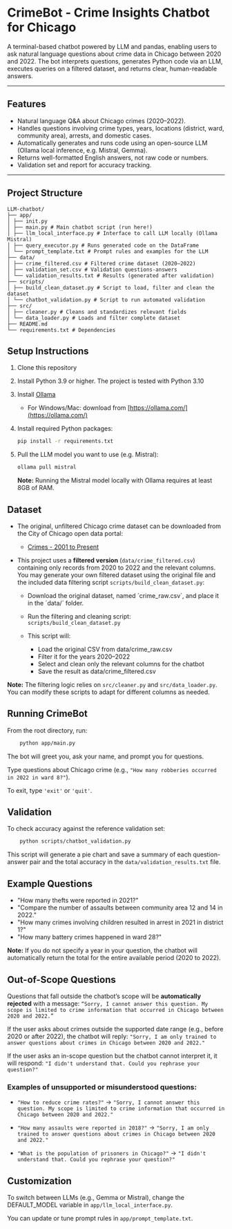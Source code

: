 # CrimeBot - Crime Insights Chatbot for Chicago

A terminal-based chatbot powered by LLM and pandas, enabling users to ask natural language questions about crime data in Chicago between 2020 and 2022. The bot interprets questions, generates Python code via an LLM, executes queries on a filtered dataset, and returns clear, human-readable answers.

---

## Features

- Natural language Q&A about Chicago crimes (2020–2022).
- Handles questions involving crime types, years, locations (district, ward, community area), arrests, and domestic cases.
- Automatically generates and runs code using an open-source LLM (Ollama local inference, e.g. Mistral, Gemma).
- Returns well-formatted English answers, not raw code or numbers.
- Validation set and report for accuracy tracking.

---

## Project Structure

```
LLM-chatbot/
├── app/
│ ├── init.py
│ ├── main.py # Main chatbot script (run here!)
│ ├── llm_local_interface.py # Interface to call LLM locally (Ollama Mistral)
│ ├── query_executor.py # Runs generated code on the DataFrame
│ └── prompt_template.txt # Prompt rules and examples for the LLM
├── data/
│ ├── crime_filtered.csv # Filtered crime dataset (2020–2022)
│ ├── validation_set.csv # Validation questions-answers
│ └── validation_results.txt # Results (generated after validation)
├── scripts/
│ ├── build_clean_dataset.py # Script to load, filter and clean the dataset
│ └── chatbot_validation.py # Script to run automated validation
├── src/
│ ├── cleaner.py # Cleans and standardizes relevant fields
│ └── data_loader.py # Loads and filter complete dataset
├── README.md
└── requirements.txt # Dependencies
```

## Setup Instructions

1. Clone this repository
2. Install Python 3.9 or higher. The project is tested with Python 3.10

3. Install [Ollama](https://ollama.com/)
    - For Windows/Mac: download from [https://ollama.com/](https://ollama.com/)

4. Install required Python packages:
    ```bash
    pip install -r requirements.txt
    ```
5. Pull the LLM model you want to use (e.g. Mistral):
    ```bash
    ollama pull mistral
    ```
    **Note:** Running the Mistral model locally with Ollama requires at least 8GB of RAM.


## Dataset

- The original, unfiltered Chicago crime dataset can be downloaded from the City of Chicago open data portal:

  - [Crimes - 2001 to Present](https://data.cityofchicago.org/Public-Safety/Crimes-2001-to-Present/ijzp-q8t2)


- This project uses a **filtered version** (`data/crime_filtered.csv`) containing only records from 2020 to 2022 and the relevant columns. You may generate your own filtered dataset using the original file and the included data filtering script `scripts/build_clean_dataset.py`:
  - Download the original dataset, named ´crime_raw.csv´, and place it in the ´data/´ folder.

  - Run the filtering and cleaning script: ```scripts/build_clean_dataset.py ```
  - This script will:
    - Load the original CSV from data/crime_raw.csv
    - Filter it for the years 2020–2022
    - Select and clean only the relevant columns for the chatbot
    - Save the result as data/crime_filtered.csv

**Note:**
The filtering logic relies on `src/cleaner.py` and `src/data_loader.py`.
You can modify these scripts to adapt for different columns as needed.

## Running CrimeBot

From the root directory, run:
```bash
    python app/main.py
```

The bot will greet you, ask your name, and prompt you for questions.

Type questions about Chicago crime (e.g., `"How many robberies occurred in 2022 in ward 8?"`).

To exit, type `'exit'` or `'quit'`.

## Validation
To check accuracy against the reference validation set:
```bash
    python scripts/chatbot_validation.py
```
This script will generate a pie chart and save a summary of each question-answer pair and the total accuracy in the `data/validation_results.txt` file.

## Example Questions

- "How many thefts were reported in 2021?"
- "Compare the number of assaults between community area 12 and 14 in 2022."
- "How many crimes involving children resulted in arrest in 2021 in district 1?"
- "How many battery crimes happened in ward 28?"

**Note:** If you do not specify a year in your question, the chatbot will automatically return the total for the entire available period (2020 to 2022).


## Out-of-Scope Questions
Questions that fall outside the chatbot’s scope will be **automatically rejected** with a message: `“Sorry, I cannot answer this question. My scope is limited to crime information that occurred in Chicago between 2020 and 2022.”`

If the user asks about crimes outside the supported date range (e.g., before 2020 or after 2022), the chatbot will reply:
`"Sorry, I am only trained to answer questions about crimes in Chicago between 2020 and 2022."`

If the user asks an in-scope question but the chatbot cannot interpret it, it will respond:
`"I didn't understand that. Could you rephrase your question?"`

### Examples of unsupported or misunderstood questions:

- `"How to reduce crime rates?"`
→ `"Sorry, I cannot answer this question. My scope is limited to crime information that occurred in Chicago between 2020 and 2022."`

- `"How many assaults were reported in 2018?"`
→ `"Sorry, I am only trained to answer questions about crimes in Chicago between 2020 and 2022."`

- `"What is the population of prisoners in Chicago?"`
→ `"I didn't understand that. Could you rephrase your question?"`

## Customization
To switch between LLMs (e.g., Gemma or Mistral), change the DEFAULT_MODEL variable in `app/llm_local_interface.py`.

You can update or tune prompt rules in `app/prompt_template.txt`.




